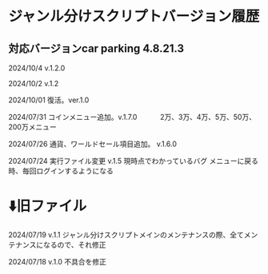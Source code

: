 # ジャンル分けスクリプトバージョン履歴
## 対応バージョンcar parking 4.8.21.3

2024/10/4
v.1.2.0

2024/10/2
v.1.2

2024/10/01
復活。ver.1.0

2024/07/31 コインメニュー追加。v.1.7.0
　　　2万、3万、4万、5万、50万、200万メニュー

2024/07/26 通貨、ワールドセール項目追加。 v.1.6.0

2024/07/24 実行ファイル変更 v.1.5
現時点でわかっているバグ
メニューに戻る時、毎回ログインするようになる



# ⬇️旧ファイル

2024/07/19 v.1.1
ジャンル分けスクリプトメインのメンテナンスの際、全てメンテナンスになるので、それ修正

2024/07/18 v.1.0
不具合を修正
